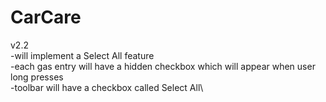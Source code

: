 # CarCare
v2.2\
-will implement a Select All feature\
-each gas entry will have a hidden checkbox which will appear when user long presses\
-toolbar will have a checkbox called Select All\